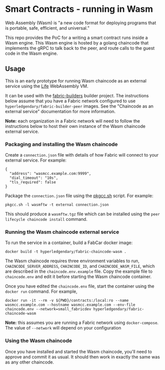 # Smart Contracts - running in Wasm

Web Assembly (Wasm) is "a new code format for deploying programs that is portable, safe, efficient, and universal.”

This repo provides the PoC for a writing a smart contract runs inside a Wasm engine. This Wasm engine is hosted by a golang chaincode that implements the gRPC to talk back to the peer, and route calls to the guest code in the Wasm engine.

## Usage

This is an early prototype for running Wasm chaincode as an external service using the [Life](https://github.com/perlin-network/life) WebAssembly VM.

It can be used with the [fabric-builders](https://github.com/hyperledgendary/fabric-builders) builder project. The instructions below assume that you have a Fabric network configured to use `hyperledgendary/fabric-builder-peer` images. See the "Chaincode as an external service" documentation for more information.

**Note:** each organization in a Fabric network will need to follow the instructions below to host their own instance of the Wasm chaincode external service.

### Packaging and installing the Wasm chaincode

Create a `connection.json` file with details of how Fabric will connect to your external service. For example:

```
{
  "address": "wasmcc.example.com:9999",
  "dial_timeout": "10s",
  "tls_required": false
}
```

Package the `connection.json` file using the [pkgcc.sh](https://github.com/hyperledgendary/fabric-builders/blob/master/tools/pkgcc.sh) script. For example:

```
pkgcc.sh -l wasmftw -t external connection.json
```

This should produce a `wasmftw.tgz` file which can be installed using the `peer lifecycle chaincode install` command.

### Running the Wasm chaincode external service

To run the service in a container, build a FabCar docker image:

```
docker build -t hyperledgendary/fabric-chaincode-wasm .
```

The Wasm chaincode requires three environment variables to run, `CHAINCODE_SERVER_ADDRESS`, `CHAINCODE_ID`, and `CHAINCODE_WASM_FILE`, which are described in the `chaincode.env.example` file. Copy the example file to `chaincode.env` and edit it before starting the Wasm chaincode container.

Once you have edited the `chaincode.env` file, start the container using the `docker run` command. For example,

```
docker run -it --rm -v ${PWD}/contracts:/local:ro --name wasmcc.example.com --hostname wasmcc.example.com --env-file chaincode.env --network=small_fabricdev hyperledgendary/fabric-chaincode-wasm
```

**Note:** this assumes you are running a Fabric network using `docker-compose`. The value of `--network` will depend on your configuration

### Using the Wasm chaincode

Once you have installed and started the Wasm chaincode, you'll need to approve and commit it as usual. It should then work in exactly the same was as any other chaincode.
